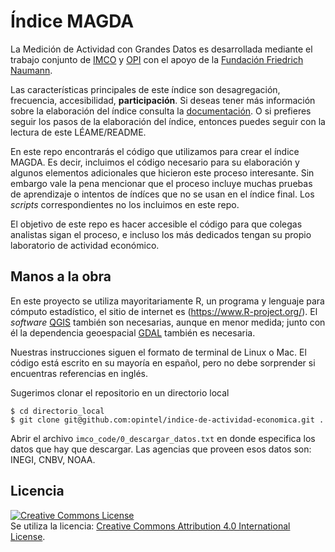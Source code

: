 
# Índice MAGDA
La Medición de Actividad con Grandes Datos es desarrollada mediante el trabajo conjunto de [IMCO](www.imco.org.mx) y [OPI](www.opi.la) con el apoyo de la [Fundación Friedrich Naumann](http://www.la.fnst.org). 

Las características principales de este índice son desagregación, frecuencia, accesibilidad, **participación**.
Si deseas tener más información sobre la elaboración del índice consulta la [documentación](visualization/ficha_tecnica/ficha_tecnica.pdf).  O si prefieres seguir los pasos de la elaboración del índice, entonces puedes seguir con la lectura de este LÉAME/README.   

En este repo encontrarás el código que utilizamos para crear el índice MAGDA.  Es decir, incluimos el código necesario para su elaboración y algunos elementos adicionales que hicieron este proceso interesante.  Sin embargo vale la pena mencionar que el proceso incluye muchas pruebas de aprendizaje o intentos de índíces que no se usan en el índice final.  Los _scripts_ correspondientes no los incluimos en este repo. 

El objetivo de este repo es hacer accesible el código para que colegas analistas sigan el proceso, e incluso los más dedicados tengan su propio laboratorio de actividad económico. 


## Manos a la obra

En este proyecto se utiliza mayoritariamente R, un programa y lenguaje para cómputo estadístico, el sitio de internet es (https://www.R-project.org/).  El _software_ [QGIS](http://www.qgis.org/en/site/) también son necesarias, aunque en menor medida; junto con él la dependencia geoespacial [GDAL](http://www.gdal.org/) también es necesaria.

Nuestras instrucciones siguen el formato de terminal de Linux o Mac. El código está escrito en su mayoría en español, pero no debe sorprender si encuentras referencias en inglés. 

Sugerimos clonar el repositorio en un directorio local
```
$ cd directorio_local
$ git clone git@github.com:opintel/indice-de-actividad-economica.git .
```

Abrir el archivo `imco_code/0_descargar_datos.txt` en donde especifica los datos que hay que descargar.  Las agencias que proveen esos datos son:  INEGI, CNBV, NOAA. 







## Licencia

<a rel="license" href="http://creativecommons.org/licenses/by/4.0/"><img alt="Creative Commons License" style="border-width:0" src="https://i.creativecommons.org/l/by/4.0/88x31.png" /></a><br />Se utiliza la licencia: <a rel="license" href="http://creativecommons.org/licenses/by/4.0/">Creative Commons Attribution 4.0 International License</a>.

